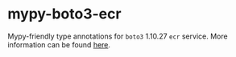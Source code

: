 # mypy-boto3-ecr

Mypy-friendly type annotations for `boto3` 1.10.27 `ecr` service.
More information can be found [here](https://github.com/vemel/mypy_boto3).
